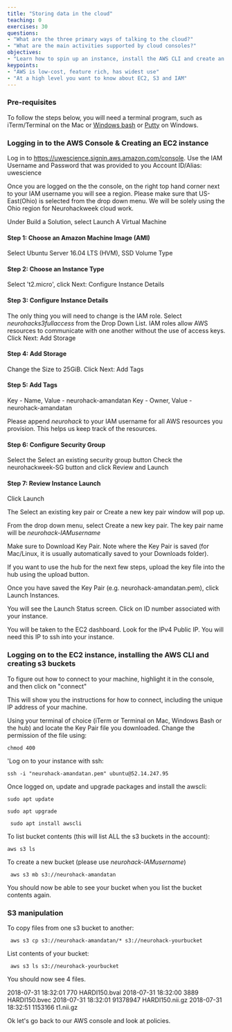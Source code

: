 ```yaml
---
title: "Storing data in the cloud"
teaching: 0
exercises: 30
questions:
- "What are the three primary ways of talking to the cloud?"
- "What are the main activities supported by cloud consoles?"
objectives:
- "Learn how to spin up an instance, install the AWS CLI and create an s3 bucket"
keypoints:
- "AWS is low-cost, feature rich, has widest use"
- "At a high level you want to know about EC2, S3 and IAM"
---
```


### Pre-requisites

To follow the steps below, you will need a terminal program, such as
iTerm/Terminal on the Mac or
[Windows bash](https://docs.microsoft.com/en-us/windows/wsl/install-win10) or
[Putty](https://www.putty.org) on Windows.

### Logging in to the AWS Console & Creating an EC2 instance

Log in to https://uwescience.signin.aws.amazon.com/console. Use the IAM
Username and Password that was provided to you Account ID/Alias:
uwescience

Once you are logged on the the console, on the right top hand corner next
to your IAM username you will see a region. Please make sure that
US-East(Ohio) is selected from the drop down menu. We will be solely
using the Ohio region for Neurohackweek cloud work.

Under Build a Solution, select Launch A Virtual Machine

#### Step 1: Choose an Amazon Machine Image (AMI)

Select Ubuntu Server 16.04 LTS (HVM), SSD Volume Type

#### Step 2: Choose an Instance Type

Select 't2.micro', click Next: Configure Instance Details

#### Step 3: Configure Instance Details

The only thing you will need to change is the IAM role. Select
*neurohacks3fullaccess* from the Drop Down List. IAM roles allow AWS
resources to communicate with one another without the use of access keys.
Click Next: Add Storage

#### Step 4: Add Storage

Change the Size to 25GiB. Click Next: Add Tags

#### Step 5: Add Tags

Key - Name, Value - neurohack-amandatan
Key - Owner, Value - neurohack-amandatan

Please append *neurohack* to your IAM username for all AWS resources you
provision. This helps us keep track of the resources.

#### Step 6: Configure Security Group

Select the Select an existing security group button
Check the neurohackweek-SG button and click Review and Launch

#### Step 7: Review Instance Launch

Click Launch

The Select an existing key pair or Create a new key pair window will pop
up.

From the drop down menu, select Create a new key pair. The key pair name
will be *neurohack-IAMusername*

Make sure to Download Key Pair. Note where the Key Pair is saved (for
Mac/Linux, it is usually automatically saved to your Downloads folder).

If you want to use the hub for the next few steps, upload the key file
into the hub using the upload button.

Once you have saved the Key Pair (e.g. neurohack-amandatan.pem), click
Launch Instances.

You will see the Launch Status screen. Click on ID number associated with
your instance.

You will be taken to the EC2 dashboard. Look for the IPv4 Public IP. You
will need this IP to ssh into your instance.

### Logging on to the EC2 instance, installing the AWS CLI and creating s3 buckets

To figure out how to connect to your machine, highlight it in the
console, and then click on "connect"

This will show you the instructions for how to connect, including the unique
IP address of your machine.

Using your terminal of choice (iTerm or Terminal on Mac, Windows Bash or
the hub) and locate the Key Pair file you downloaded. Change the
permission of the file using:

`chmod 400`

'Log on to your instance with ssh:

``` ssh -i "neurohack-amandatan.pem" ubuntu@52.14.247.95 ```

Once logged on, update and upgrade packages and install the awscli:

``` sudo apt update ```

``` sudo apt upgrade ```

``` sudo apt install awscli```

To list bucket contents (this will list ALL the s3 buckets in the account):

``` aws s3 ls ```

 To create a new bucket (please use *neurohack-IAMusername*)

``` aws s3 mb s3://neurohack-amandatan```

You should now be able to see your bucket when you list the bucket
contents again.

### S3 manipulation

To copy files from one s3 bucket to another:

``` aws s3 cp s3://neurohack-amandatan/* s3://neurohack-yourbucket```

List contents of your bucket:

``` aws s3 ls s3://neurohack-yourbucket```

You should now see 4 files.

2018-07-31 18:32:01        770 HARDI150.bval
2018-07-31 18:32:00       3889 HARDI150.bvec
2018-07-31 18:32:01   91378947 HARDI150.nii.gz
2018-07-31 18:32:51    1153166 t1.nii.gz

Ok let's go back to our AWS console and look at policies.
